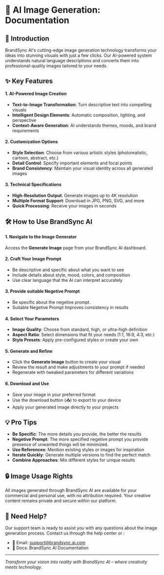 # 📄 AI Image Generation: Documentation

## 🚀 Introduction
BrandSync AI's cutting-edge image generation technology transforms your ideas into stunning visuals with just a few clicks. Our AI-powered system understands natural language descriptions and converts them into professional-quality images tailored to your needs.

## ✨ Key Features

#### 1. AI-Powered Image Creation
- **Text-to-Image Transformation**: Turn descriptive text into compelling visuals
- **Intelligent Design Elements**: Automatic composition, lighting, and perspective
- **Context-Aware Generation**: AI understands themes, moods, and brand requirements
 
#### 2. Customization Options
- **Style Selection**: Choose from various artistic styles (photorealistic, cartoon, abstract, etc.)
- **Detail Control**: Specify important elements and focal points
- **Brand Consistency**: Maintain your visual identity across all generated images

#### 3. Technical Specifications
- **High-Resolution Output**: Generate images up to 4K resolution
- **Multiple Format Support**: Download in JPG, PNG, SVG, and more
- **Quick Processing**: Receive your images in seconds

## 🛠️ How to Use BrandSync AI

#### 1. Navigate to the Image Generator
Access the **Generate Image** page from your BrandSync AI dashboard.

#### 2. Craft Your Image Prompt
- Be descriptive and specific about what you want to see
- Include details about style, mood, colors, and composition
- Use clear language that the AI can interpret accurately

#### 3. Provide suitable Negetive Prompt
- Be specific about the negetive prompt.
- Suitable Negetive Prompt Improves consistency in results

#### 4. Select Your Parameters
- **Image Quality**: Choose from standard, high, or ultra-high definition
- **Aspect Ratio**: Select dimensions that fit your needs (1:1, 16:9, 4:3, etc.)
- **Style Presets**: Apply pre-configured styles or create your own

#### 5. Generate and Refine
- Click the **Generate Image** button to create your visual
- Review the result and make adjustments to your prompt if needed
- Regenerate with tweaked parameters for different variations

#### 6. Download and Use
- Save your image in your preferred format
- Use the download button (📥) to export to your device
- Apply your generated image directly to your projects

## 💡 Pro Tips

- **Be Specific**: The more details you provide, the better the results
- **Negetive Prompt**: The more specified negetive prompt you provide presence of unwanted things will be minimized.
- **Use References**: Mention existing styles or images for inspiration
- **Iterate Quickly**: Generate multiple versions to find the perfect match
- **Combine Approaches**: Mix different styles for unique results

## 🔒 Image Usage Rights

All images generated through BrandSync AI are available for your commercial and personal use, with no attribution required. Your creative content remains private and secure within our platform.

## 🤝 Need Help?

Our support team is ready to assist you with any questions about the image generation process. Contact us through the help center or :
- 📧 Email: support@brandsync.ai.com
- 📖 Docs: BrandSync AI Documentation

---

*Transform your vision into reality with BrandSync AI – where creativity meets technology.*